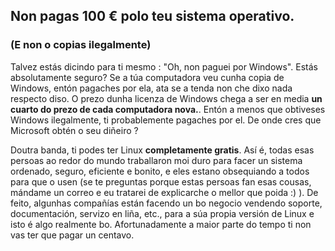 

<div id="corps">

<h2>Non pagas 100 € polo teu sistema operativo.</h2>

<h3>(E non o copias ilegalmente)</h3>

Talvez estás dicindo para ti mesmo : "Oh, non paguei por Windows". Estás absolutamente seguro? Se a túa computadora
veu cunha copia de Windows, entón pagaches por ela, ata se a tenda non che dixo nada respecto diso. O prezo
dunha licenza de Windows chega a ser en media <b>un cuarto do prezo de cada computadora nova.</b>. Entón a menos que
obtiveses Windows ilegalmente, ti probablemente pagaches por el. De onde cres que Microsoft obtén o seu diñeiro ?

Doutra banda, ti podes ter Linux <b>completamente gratis</b>. Así é, todas esas persoas ao redor do mundo
traballaron moi duro para facer un sistema ordenado, seguro, eficiente e bonito, e eles estano obsequiando a todos
para que o usen (se te preguntas porque estas persoas fan esas cousas, mándame un correo e eu tratarei de explicarche
o mellor que poida :) ). De feito, algunhas compañías están facendo un bo negocio vendendo soporte, documentación,
servizo en liña, etc., para a súa propia versión de Linux e isto é algo realmente bo. Afortunadamente a maior
parte do tempo ti non vas ter que pagar un centavo.

</div>


